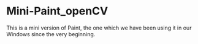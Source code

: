 # Mini-Paint_openCV
This is a mini version of Paint, the one which we have been using it in our Windows since the very beginning.
